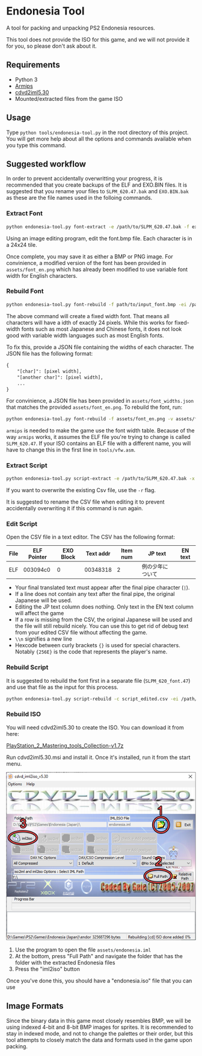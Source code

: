 # Endonesia Tool

A tool for packing and unpacking PS2 Endonesia resources.

This tool does not provide the ISO for this game, and we will not provide it for you, so please don't ask about it.

## Requirements

- Python 3
- [Armips](https://github.com/Kingcom/armips)
- [cdvd2iml5.30](https://mega.nz/file/TzhihCjJ#5JCb_DNUklakDtO1t99ZOY0AI_XWXKUiI2BfZhmvjow)
- Mounted/extracted files from the game ISO

## Usage

Type `python tools/endonesia-tool.py` in the root directory of this project.
You will get more help about all the options and commands available when you type this command.

## Suggested workflow

In order to prevent accidentally overwritting your progress, it is recommended that you create backups of the ELF and EXO.BIN files. It is suggested that you rename your files to `SLPM_620.47.bak` and `EXO.BIN.bak` as these are the file names used in the folloing commands.

### Extract Font

```bash
python endonesia-tool.py font-extract -e /path/to/SLPM_620.47.bak -f extracted_font.bmp
```

Using an image editing program, edit the font.bmp file. Each character is in a 24x24 tile.

Once complete, you may save it as either a BMP or PNG image. For convinience, a modified version of the font has been provided in `assets/font_en.png` which has already been modified to use variable font width for English characters.

### Rebuild Font

```bash
python endonesia-tool.py font-rebuild -f path/to/input_font.bmp -ei /path/to/SLPM_620.47.bak -ei /path/to/SLPM_620_font.47
```

The above command will create a fixed width font. That means all characters will have a idth of exactly 24 pixels. While this works for fixed-width fonts such as most Japanese and Chinese fonts, it does not look good with variable width languages such as most English fonts.

To fix this, provide a JSON file containing the widths of each character. The JSON file has the following format:

```
{
    "[char]": [pixel width],
    "[another char]": [pixel width],
    ...
}
```

For convinience, a JSON file has been provided in `assets/font_widths.json` that matches the provided `assets/font_en.png`. To rebuild the font, run:

```bash
python endonesia-tool.py font-rebuild -f assets/font_en.png -v assets/font_widths.json -ei /path/to/SLPM_620.47.bak -eo /path/to/SLPM_620_font.47
```

`armips` is needed to make the game use the font width table. Because of the way `armips` works, it assumes the ELF file you're trying to change is called `SLPM_620.47`. If your ISO contains an ELF file with a different name, you will have to change this in the first line in `tools/vfw.asm`.

### Extract Script

```bash
python endonesia-tool.py script-extract -e /path/to/SLPM_620.47.bak -x /path/to/ELF.BIN.bak -c script_extracted.csv
```

If you want to overwrite the existing Csv file, use the `-r` flag.

It is suggested to rename the CSV file when editing it to prevent accidentally overwriting it if this command is run again.

### Edit Script

Open the CSV file in a text editor. The CSV has the following format:

| File | ELF Pointer | EXO Block | Text addr | Item num | JP text          | EN text |
| ---- | ----------- | --------- | --------- | -------- | ---------------- | ------- |
| ELF  | 003094c0    | 0         | 00348318  | 2        | 例の少年について |         |

- Your final translated text must appear after the final pipe character (`|`).
- If a line does not contain any text after the final pipe, the original Japanese will be used.
- Editing the JP text column does nothing. Only text in the EN text column will affect the game
- If a row is missing from the CSV, the original Japanese will be used and the file will still rebuild nicely. You can use this to get rid of debug text from your edited CSV file without affecting the game.
- `\\n` signifies a new line
- Hexcode between curly brackets `{}` is used for special characters. Notably `{256E}` is the code that represents the player's name.

### Rebuild Script

It is suggested to rebuild the font first in a separate file (`SLPM_620_font.47`) and use that file as the input for this process.

```bash
python endonesia-tool.py script-rebuild -c script_edited.csv -ei /path/to/SLPM_620_font.47 -eo /path/to/SLPM_620.47 -xi /path/to/EXO.BIN.bak -xo /path/to/EXO.BIN
```

### Rebuild ISO

You will need cdvd2iml5.30 to create the ISO. You can download it from here:

[PlayStation_2_Mastering_tools_Collection-v1.7z](https://mega.nz/file/TzhihCjJ#5JCb_DNUklakDtO1t99ZOY0AI_XWXKUiI2BfZhmvjow)

Run cdvd2iml5.30.msi and install it. Once it's installed, run it from the start menu.

<p align="center">
<img src="assets/rebuilding_iso.png">
</p>

1. Use the program to open the file `assets/endonesia.iml`
2. At the bottom, press "Full Path" and navigate the folder that has the folder with the extracted Endonesia files
3. Press the "iml2iso" button

Once you've done this, you should have a "endonesia.iso" file that you can use

## Image Formats

Since the binary data in this game most closely resembles BMP, we will be using indexed 4-bit and 8-bit BMP images for sprites. It is recommended to stay in indexed mode, and not to change the palettes or their order, but this tool attempts to closely match the data and formats used in the game upon packing.
